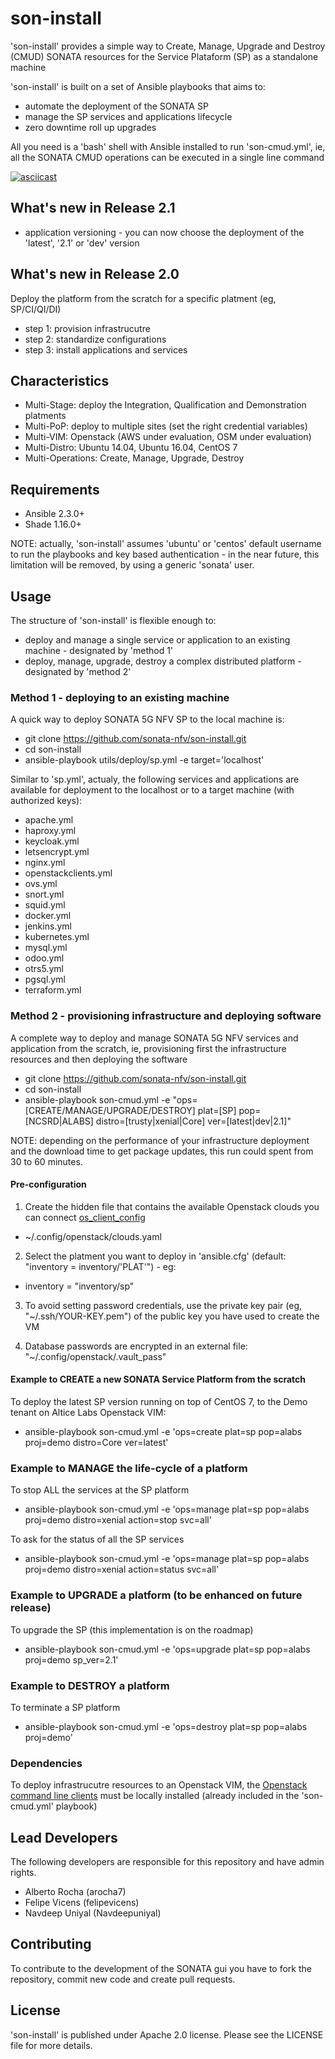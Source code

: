 # son-install

'son-install' provides a simple way to Create, Manage, Upgrade and Destroy (CMUD) SONATA resources for the Service Plataform (SP) as a standalone machine 

'son-install' is built on a set of Ansible playbooks that aims to:
* automate the deployment of the SONATA SP
* manage the SP services and applications lifecycle
* zero downtime roll up upgrades

All you need is a 'bash' shell with Ansible installed to run 'son-cmud.yml', ie, all the SONATA CMUD operations can be executed in a single line command

[![asciicast](http://asciinema.org/a/32wmaiey5d54d5l6msdd7nu32.png)](http://asciinema.org/a/32wmaiey5d54d5l6msdd7nu32?autoplay=1)


## What's new in Release 2.1
* application versioning - you can now choose the deployment of the 'latest', '2.1' or 'dev' version


## What's new in Release 2.0

Deploy the platform from the scratch for a specific platment (eg, SP/CI/QI/DI)
* step 1: provision infrastrucutre
* step 2: standardize configurations
* step 3: install applications and services


##  Characteristics

* Multi-Stage: deploy the Integration, Qualification and Demonstration platments
* Multi-PoP: deploy to multiple sites (set the right credential variables)
* Multi-VIM: Openstack (AWS under evaluation, OSM under evaluation)
* Multi-Distro: Ubuntu 14.04, Ubuntu 16.04, CentOS 7
* Multi-Operations: Create, Manage, Upgrade, Destroy


## Requirements

* Ansible 2.3.0+
* Shade 1.16.0+

NOTE: actually, 'son-install' assumes 'ubuntu' or 'centos' default username to run the playbooks and key based authentication - in the near future, this limitation will be removed, by using a generic 'sonata' user.


## Usage

The structure of 'son-install' is flexible enough to:
* deploy and manage a single service or application to an existing machine - designated by 'method 1'
* deploy, manage, upgrade, destroy a complex distributed platform - designated by 'method 2'


### Method 1 - deploying to an existing machine

A quick way to deploy SONATA 5G NFV SP to the local machine is:

* git clone https://github.com/sonata-nfv/son-install.git
* cd son-install
* ansible-playbook utils/deploy/sp.yml -e target='localhost'


Similar to 'sp.yml', actualy, the following services and applications are available for deployment to the localhost or to a target machine (with authorized keys):
* apache.yml
* haproxy.yml
* keycloak.yml
* letsencrypt.yml
* nginx.yml
* openstackclients.yml
* ovs.yml
* snort.yml
* squid.yml
* docker.yml
* jenkins.yml
* kubernetes.yml
* mysql.yml
* odoo.yml
* otrs5.yml
* pgsql.yml
* terraform.yml


### Method 2 - provisioning infrastructure and deploying software

A complete way to deploy and manage SONATA 5G NFV services and application from the scratch, ie, provisioning first the infrastructure resources and then deploying the software

* git clone https://github.com/sonata-nfv/son-install.git
* cd son-install
* ansible-playbook son-cmud.yml -e "ops=[CREATE/MANAGE/UPGRADE/DESTROY] plat=[SP] pop=[NCSRD|ALABS] distro=[trusty|xenial|Core] ver=[latest|dev|2.1]"

NOTE: depending on the performance of your infrastructure deployment and the download time to get package updates, this run could spent from 30 to 60 minutes.


#### Pre-configuration

1. Create the hidden file that contains the available Openstack clouds you can connect [os_client_config](http://docs.openstack.org/developer/os-client-config/)
* ~/.config/openstack/clouds.yaml

2. Select the platment you want to deploy in 'ansible.cfg' (default: "inventory = inventory/'PLAT'") - eg:<br>
* inventory = "inventory/sp"

3. To avoid setting password credentials, use the private key pair (eg, "~/.ssh/YOUR-KEY.pem") of the public key you have used to create the VM

4. Database passwords are encrypted in an external file: "~/.config/openstack/.vault_pass"


#### Example to CREATE a new SONATA Service Platform from the scratch

To deploy the latest SP version running on top of CentOS 7, to the Demo tenant on Altice Labs Openstack VIM: 
* ansible-playbook son-cmud.yml -e 'ops=create plat=sp pop=alabs proj=demo distro=Core ver=latest'


### Example to MANAGE the life-cycle of a platform

To stop ALL the services at the SP platform
* ansible-playbook son-cmud.yml -e 'ops=manage plat=sp pop=alabs proj=demo distro=xenial action=stop svc=all'

To ask for the status of all the SP services
* ansible-playbook son-cmud.yml -e 'ops=manage plat=sp pop=alabs proj=demo distro=xenial action=status svc=all'


### Example to UPGRADE a platform (to be enhanced on future release)

To upgrade the SP (this implementation is on the roadmap)
* ansible-playbook son-cmud.yml -e 'ops=upgrade plat=sp pop=alabs proj=demo sp_ver=2.1'


### Example to DESTROY a platform

To terminate a SP platform
* ansible-playbook son-cmud.yml -e 'ops=destroy plat=sp pop=alabs proj=demo'


### Dependencies

To deploy infrastrucutre resources to an Openstack VIM, the [Openstack command line clients](http://docs.openstack.org/user-guide/common/cli-install-openstack-command-line-clients.html) must be locally installed (already included in the 'son-cmud.yml' playbook)


## Lead Developers

The following developers are responsible for this repository and have admin rights.

* Alberto Rocha (arocha7)
* Felipe Vicens (felipevicens)
* Navdeep Uniyal (Navdeepuniyal)

## Contributing

To contribute to the development of the SONATA gui you have to fork the repository, commit new code and create pull requests.


## License

'son-install' is published under Apache 2.0 license. Please see the LICENSE file for more details.
